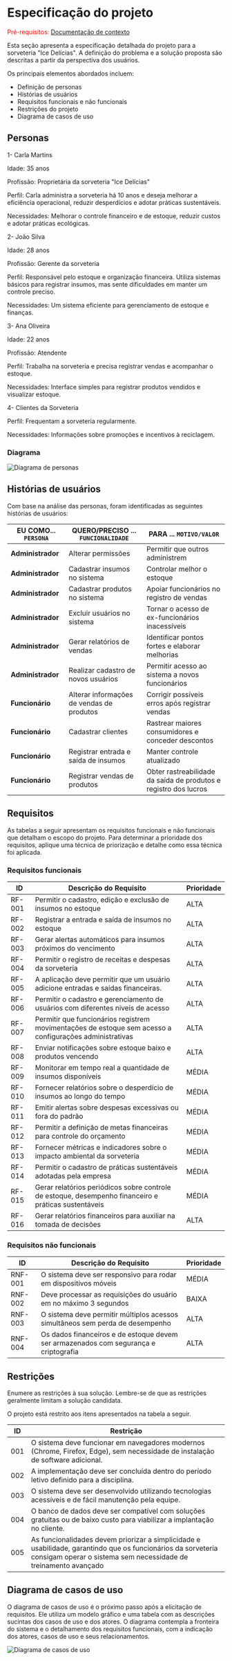 # Especificação do projeto

<span style="color:red">Pré-requisitos: <a href="01-Contexto.md"> Documentação de contexto</a></span>

Esta seção apresenta a especificação detalhada do projeto para a sorveteria "Ice Delícias". A definição do problema e a solução proposta são descritas a partir da perspectiva dos usuários.

Os principais elementos abordados incluem:

- Definição de personas
- Histórias de usuários
- Requisitos funcionais e não funcionais
- Restrições do projeto
- Diagrama de casos de uso

## Personas

1- Carla Martins

Idade: 35 anos

Profissão: Proprietária da sorveteria "Ice Delícias"

Perfil: Carla administra a sorveteria há 10 anos e deseja melhorar a eficiência operacional, reduzir desperdícios e adotar práticas sustentáveis.

Necessidades: Melhorar o controle financeiro e de estoque, reduzir custos e adotar práticas ecológicas.

2- João Silva

Idade: 28 anos

Profissão: Gerente da sorveteria

Perfil: Responsável pelo estoque e organização financeira. Utiliza sistemas básicos para registrar insumos, mas sente dificuldades em manter um controle preciso.

Necessidades: Um sistema eficiente para gerenciamento de estoque e finanças.

3- Ana Oliveira

Idade: 22 anos

Profissão: Atendente

Perfil: Trabalha na sorveteria e precisa registrar vendas e acompanhar o estoque.

Necessidades: Interface simples para registrar produtos vendidos e visualizar estoque.

4- Clientes da Sorveteria

Perfil: Frequentam a sorveteria regularmente.

Necessidades: Informações sobre promoções e incentivos à reciclagem.

### Diagrama

![Diagrama de personas](./images/personas.png "Personas")

## Histórias de usuários

Com base na análise das personas, foram identificadas as seguintes histórias de usuários:

| EU COMO... `PERSONA`   | QUERO/PRECISO ... `FUNCIONALIDADE`                  | PARA ... `MOTIVO/VALOR`                                              |
|------------------------|-----------------------------------------------------|----------------------------------------------------------------------|
| **Administrador**      | Alterar permissões                                  | Permitir que outros administrem                                      |
| **Administrador**      | Cadastrar insumos no sistema                        | Controlar melhor o estoque                                           |
| **Administrador**      | Cadastrar produtos no sistema                       | Apoiar funcionários no registro de vendas                            |
| **Administrador**      | Excluir usuários no sistema                         | Tornar o acesso de ex-funcionários inacessíveis                      |
| **Administrador**      | Gerar relatórios de vendas                          | Identificar pontos fortes e elaborar melhorias                       |
| **Administrador**      | Realizar cadastro de novos usuários                 | Permitir acesso ao sistema a novos funcionários                      |
| **Funcionário**        | Alterar informações de vendas de produtos           | Corrigir possíveis erros após registrar vendas                       |
| **Funcionário**        | Cadastrar clientes                                  | Rastrear maiores consumidores e conceder descontos                   |
| **Funcionário**        | Registrar entrada e saída de insumos                | Manter controle atualizado                                           |
| **Funcionário**        | Registrar vendas de produtos                        | Obter rastreabilidade da saída de produtos e registro dos lucros     |

## Requisitos

As tabelas a seguir apresentam os requisitos funcionais e não funcionais que detalham o escopo do projeto. Para determinar a prioridade dos requisitos, aplique uma técnica de priorização e detalhe como essa técnica foi aplicada.

### Requisitos funcionais

| ID     | Descrição do Requisito  | Prioridade |
|--------|-----------------------------------------|---------|
| RF-001 | Permitir o cadastro, edição e exclusão de insumos no estoque | ALTA |
| RF-002 | Registrar a entrada e saída de insumos no estoque | ALTA |
| RF-003 | Gerar alertas automáticos para insumos próximos do vencimento | ALTA |
| RF-004 | Permitir o registro de receitas e despesas da sorveteria | ALTA |
| RF-005 | A aplicação deve permitir que um usuário adicione entradas e saídas financeiras. | ALTA |
| RF-006 | Permitir o cadastro e gerenciamento de usuários com diferentes níveis de acesso | ALTA |
| RF-007 | Permitir que funcionários registrem movimentações de estoque sem acesso a configurações administrativas | ALTA |
| RF-008 | Enviar notificações sobre estoque baixo e produtos vencendo | ALTA |
| RF-009 | Monitorar em tempo real a quantidade de insumos disponíveis | MÉDIA |
| RF-010 | Fornecer relatórios sobre o desperdício de insumos ao longo do tempo | MÉDIA |
| RF-011 | Emitir alertas sobre despesas excessivas ou fora do padrão | MÉDIA |
| RF-012 | Permitir a definição de metas financeiras para controle do orçamento | MÉDIA |
| RF-013 | Fornecer métricas e indicadores sobre o impacto ambiental da sorveteria | MÉDIA |
| RF-014 | Permitir o cadastro de práticas sustentáveis adotadas pela empresa | MÉDIA |
| RF-015 | Gerar relatórios periódicos sobre controle de estoque, desempenho financeiro e práticas sustentáveis | MÉDIA |
| RF-016 | Gerar relatórios financeiros para auxiliar na tomada de decisões | ALTA |

### Requisitos não funcionais

|ID     | Descrição do Requisito  |Prioridade |
|-------|-------------------------|----|
|RNF-001| O sistema deve ser responsivo para rodar em dispositivos móveis | MÉDIA | 
|RNF-002| Deve processar as requisições do usuário em no máximo 3 segundos |  BAIXA | 
|RNF-003| O sistema deve permitir múltiplos acessos simultâneos sem perda de desempenho |  ALTA | 
|RNF-004| Os dados financeiros e de estoque devem ser armazenados com segurança e criptografia |  ALTA | 

## Restrições

Enumere as restrições à sua solução. Lembre-se de que as restrições geralmente limitam a solução candidata.

O projeto está restrito aos itens apresentados na tabela a seguir.

|ID| Restrição                                             |
|--|-------------------------------------------------------|
|001| O sistema deve funcionar em navegadores modernos (Chrome, Firefox, Edge), sem necessidade de instalação de software adicional. |
|002| A implementação deve ser concluída dentro do período letivo definido para a disciplina.      |
|003| O sistema deve ser desenvolvido utilizando tecnologias acessíveis e de fácil manutenção pela equipe.      |
|004| O banco de dados deve ser compatível com soluções gratuitas ou de baixo custo para viabilizar a implantação no cliente.      |
|005| As funcionalidades devem priorizar a simplicidade e usabilidade, garantindo que os funcionários da sorveteria consigam operar o sistema sem necessidade de treinamento avançado |

## Diagrama de casos de uso

O diagrama de casos de uso é o próximo passo após a elicitação de requisitos. Ele utiliza um modelo gráfico e uma tabela com as descrições sucintas dos casos de uso e dos atores. O diagrama contempla a fronteira do sistema e o detalhamento dos requisitos funcionais, com a indicação dos atores, casos de uso e seus relacionamentos.

![Diagrama de casos de uso](./images/casos_de_uso.png "Casos de Uso")
